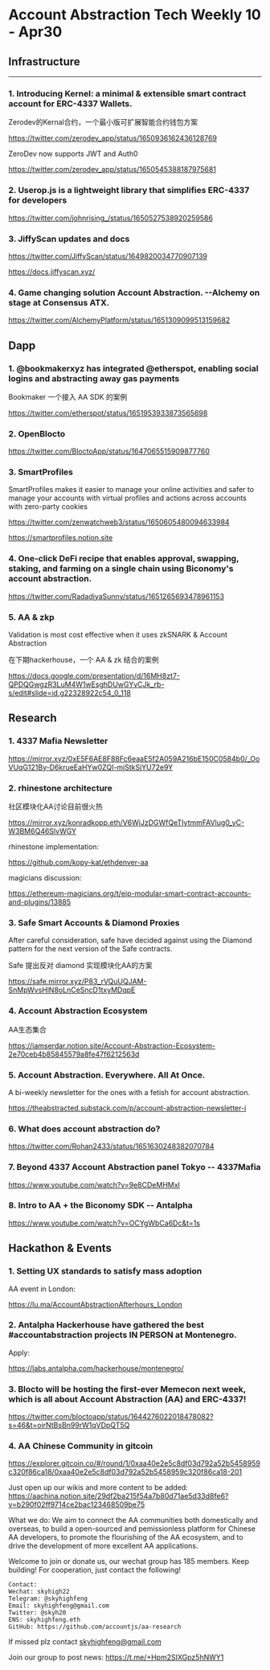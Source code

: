 # Account Abstraction Tech Weekly 10 - Apr30


## Infrastructure

---

### 1. Introducing Kernel: a minimal & extensible smart contract account for ERC-4337 Wallets. 

Zerodev的Kernal合约，一个最小版可扩展智能合约钱包方案

https://twitter.com/zerodev_app/status/1650936162436128769

ZeroDev now supports JWT and Auth0

https://twitter.com/zerodev_app/status/1650545388187975681


### 2. Userop.js is a lightweight library that simplifies ERC-4337 for developers

https://twitter.com/johnrising_/status/1650527538920259586

### 3. JiffyScan updates and docs

https://twitter.com/JiffyScan/status/1649820034770907139

https://docs.jiffyscan.xyz/

### 4.  Game changing solution Account Abstraction. --Alchemy on stage at Consensus ATX.

https://twitter.com/AlchemyPlatform/status/1651309099513159682

## Dapp

### 1. @bookmakerxyz has integrated @etherspot, enabling social logins and abstracting away gas payments

Bookmaker 一个接入 AA SDK 的案例

https://twitter.com/etherspot/status/1651953933873565698

### 2. OpenBlocto

https://twitter.com/BloctoApp/status/1647065515909877760


### 3. SmartProfiles

SmartProfiles makes it easier to manage your online activities and safer to manage your accounts with virtual profiles and actions across accounts with zero-party cookies

https://twitter.com/zenwatchweb3/status/1650605480094633984

https://smartprofiles.notion.site

### 4. One-click DeFi recipe that enables approval, swapping, staking, and farming on a single chain using Biconomy's account abstraction. 

https://twitter.com/RadadiyaSunny/status/1651265693478961153


### 5. AA & zkp

Validation is most cost effective when it uses zkSNARK & Account Abstraction

在下期hackerhouse，一个 AA & zk 结合的案例

https://docs.google.com/presentation/d/16MH8zt7-QPDQGwgzR3LuM4W1wEsghDUwGYvCJk_rb-s/edit#slide=id.g22328922c54_0_118

## Research

### 1. 4337 Mafia Newsletter

https://mirror.xyz/0xE5F6AE8F88Fc6eaaE5f2A059A216bE150C0584b0/_OoVUqG121By-D6krueEaHYw0ZQI-mjStkSjYU72e9Y

### 2. rhinestone architecture

社区模块化AA讨论目前很火热

https://mirror.xyz/konradkopp.eth/V6WjJzDGWfQeTIytmmFAVlug0_yC-W3BM6Q46SlvWGY

rhinestone implementation:

https://github.com/kopy-kat/ethdenver-aa

magicians discussion:

https://ethereum-magicians.org/t/eip-modular-smart-contract-accounts-and-plugins/13885

### 3. Safe Smart Accounts & Diamond Proxies

After careful consideration, safe have decided against using the Diamond pattern for the next version of the Safe contracts.

Safe 提出反对 diamond 实现模块化AA的方案

https://safe.mirror.xyz/P83_rVQuUQJAM-SnMpWvsHlN8oLnCeSncD1txyMDqpE

### 4. Account Abstraction Ecosystem

AA生态集合

https://iamserdar.notion.site/Account-Abstraction-Ecosystem-2e70ceb4b85845579a8fe47f6212563d

### 5. Account Abstraction. Everywhere. All At Once.

A bi-weekly newsletter for the ones with a fetish for account abstraction.

https://theabstracted.substack.com/p/account-abstraction-newsletter-i

### 6. What does account abstraction do?

https://twitter.com/Rohan2433/status/1651630248382070784

### 7. Beyond 4337 Account Abstraction panel Tokyo -- 4337Mafia

https://www.youtube.com/watch?v=9e8CDeMHMxI

### 8. Intro to AA + the Biconomy SDK -- Antalpha

https://www.youtube.com/watch?v=OCYgWbCa6Dc&t=1s

## Hackathon & Events

### 1. Setting UX standards to satisfy mass adoption

AA event in London:

https://lu.ma/AccountAbstractionAfterhours_London

### 2. Antalpha Hackerhouse have gathered the best #accountabstraction projects IN PERSON at Montenegro.

Apply:

https://labs.antalpha.com/hackerhouse/montenegro/

### 3. Blocto will be hosting the first-ever Memecon next week, which is all about Account Abstraction (AA) and ERC-4337!

https://twitter.com/bloctoapp/status/1644276022018478082?s=46&t=oirNtBsBn99rW1qVDpQT5Q

### 4. AA Chinese Community in gitcoin

https://explorer.gitcoin.co/#/round/1/0xaa40e2e5c8df03d792a52b5458959c320f86ca18/0xaa40e2e5c8df03d792a52b5458959c320f86ca18-201

Just open up our wikis and more content to be added:
https://aachina.notion.site/29df2ba215f54a7b80d71ae5d33d8fe6?v=b290f02ff9714ce2bac123468509be75

What we do:
We aim to connect the AA communities both domestically and overseas, to build a open-sourced and pemissionless platform for Chinese AA developers, to promote the flourishing of the AA ecosystem, and to drive the development of more excellent AA applications.

Welcome to join or donate us, our wechat group has 185 members. Keep building!
For cooperation, just contact the following!

```
Contact:
Wechat: skyhigh22
Telegram: @skyhighfeng
Email: skyhighfeng@gmail.com
Twitter: @skyh20
ENS: skyhighfeng.eth
GitHub: https://github.com/accountjs/aa-research
```

If missed plz contact skyhighfeng@gmail.com

Join our group to post news: https://t.me/+Hpm2SIXGpz5hNWY1